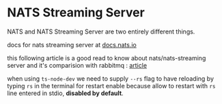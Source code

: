 # NATS Streaming Server

NATS and NATS Streaming Server are two entirely different things.

docs for nats streaming server at [docs.nats.io](docs.nats.io)

this following article is a good read to know about nats/nats-streaming server and it's comparision with rabbitmq : [article](https://adam-kotwasinski.medium.com/rabbitmq-amqp-mostly-and-nats-nats-streaming-comparison-1f97753f1312)

when using `ts-node-dev` we need to supply `--rs` flag to have reloading by typing `rs` in the terminal for restart enable because allow to restart with `rs` line entered in stdio, **disabled by default**.
